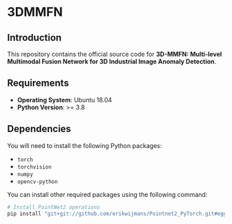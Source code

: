 # 3DMMFN

## Introduction

This repository contains the official source code for **3D-MMFN: Multi-level Multimodal Fusion Network for 3D Industrial Image Anomaly Detection**.

## Requirements

- **Operating System**: Ubuntu 18.04
- **Python Version**: >= 3.8

## Dependencies

You will need to install the following Python packages:

- `torch`
- `torchvision`
- `numpy`
- `opencv-python`

You can install other required packages using the following command:

```bash
# Install PointNet2 operations
pip install "git+git://github.com/erikwijmans/Pointnet2_PyTorch.git#egg=pointnet2_ops&subdirectory=pointnet2_ops_lib"

